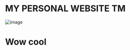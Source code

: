 # MY PERSONAL WEBSITE TM
![image](https://user-images.githubusercontent.com/65588168/154997979-bc53d86a-6b10-4ee5-914d-73bcb9303aaf.png)
# Wow cool
